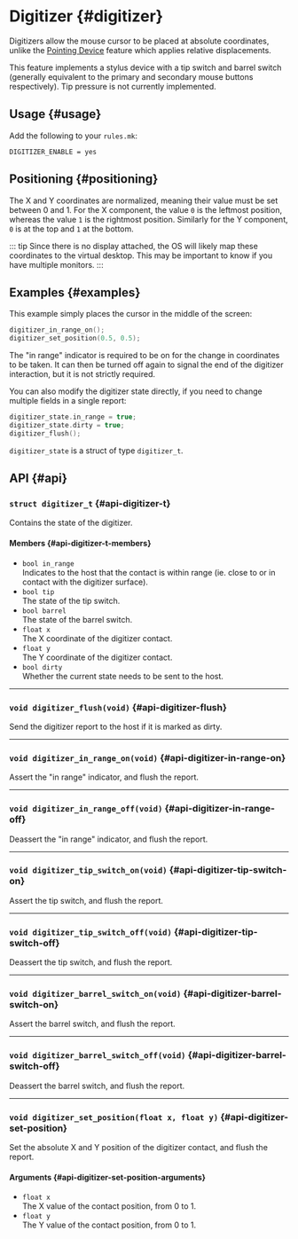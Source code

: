 # Digitizer {#digitizer}

Digitizers allow the mouse cursor to be placed at absolute coordinates, unlike the [Pointing Device](pointing_device) feature which applies relative displacements.

This feature implements a stylus device with a tip switch and barrel switch (generally equivalent to the primary and secondary mouse buttons respectively). Tip pressure is not currently implemented.

## Usage {#usage}

Add the following to your `rules.mk`:

```make
DIGITIZER_ENABLE = yes
```

## Positioning {#positioning}

The X and Y coordinates are normalized, meaning their value must be set between 0 and 1. For the X component, the value `0` is the leftmost position, whereas the value `1` is the rightmost position. Similarly for the Y component, `0` is at the top and `1` at the bottom.

::: tip
Since there is no display attached, the OS will likely map these coordinates to the virtual desktop. This may be important to know if you have multiple monitors.
:::

## Examples {#examples}

This example simply places the cursor in the middle of the screen:

```c
digitizer_in_range_on();
digitizer_set_position(0.5, 0.5);
```

The "in range" indicator is required to be on for the change in coordinates to be taken. It can then be turned off again to signal the end of the digitizer interaction, but it is not strictly required.

You can also modify the digitizer state directly, if you need to change multiple fields in a single report:

```c
digitizer_state.in_range = true;
digitizer_state.dirty = true;
digitizer_flush();
```

`digitizer_state` is a struct of type `digitizer_t`.


## API {#api}

### `struct digitizer_t` {#api-digitizer-t}

Contains the state of the digitizer.

#### Members {#api-digitizer-t-members}

 - `bool in_range`  
   Indicates to the host that the contact is within range (ie. close to or in contact with the digitizer surface).
 - `bool tip`  
   The state of the tip switch.
 - `bool barrel`  
   The state of the barrel switch.
 - `float x`  
   The X coordinate of the digitizer contact.
 - `float y`  
   The Y coordinate of the digitizer contact.
 - `bool dirty`  
   Whether the current state needs to be sent to the host.

---

### `void digitizer_flush(void)` {#api-digitizer-flush}

Send the digitizer report to the host if it is marked as dirty.

---

### `void digitizer_in_range_on(void)` {#api-digitizer-in-range-on}

Assert the "in range" indicator, and flush the report.

---

### `void digitizer_in_range_off(void)` {#api-digitizer-in-range-off}

Deassert the "in range" indicator, and flush the report.

---

### `void digitizer_tip_switch_on(void)` {#api-digitizer-tip-switch-on}

Assert the tip switch, and flush the report.

---

### `void digitizer_tip_switch_off(void)` {#api-digitizer-tip-switch-off}

Deassert the tip switch, and flush the report.

---

### `void digitizer_barrel_switch_on(void)` {#api-digitizer-barrel-switch-on}

Assert the barrel switch, and flush the report.

---

### `void digitizer_barrel_switch_off(void)` {#api-digitizer-barrel-switch-off}

Deassert the barrel switch, and flush the report.

---

### `void digitizer_set_position(float x, float y)` {#api-digitizer-set-position}

Set the absolute X and Y position of the digitizer contact, and flush the report.

#### Arguments {#api-digitizer-set-position-arguments}

 - `float x`  
   The X value of the contact position, from 0 to 1.
 - `float y`  
   The Y value of the contact position, from 0 to 1.
